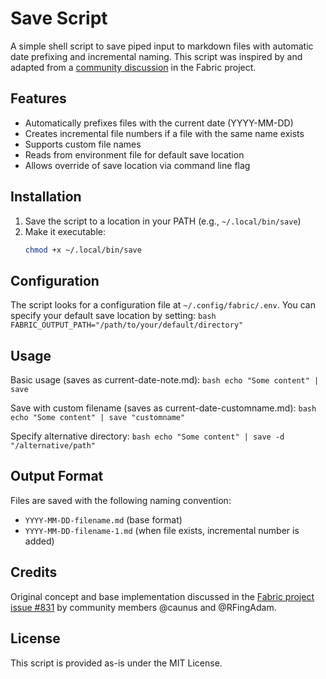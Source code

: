# Save Script

A simple shell script to save piped input to markdown files with automatic date prefixing and incremental naming. This script was inspired by and adapted from a [community discussion](https://github.com/danielmiessler/fabric/issues/831#issuecomment-2304875874) in the Fabric project.

## Features

- Automatically prefixes files with the current date (YYYY-MM-DD)
- Creates incremental file numbers if a file with the same name exists
- Supports custom file names
- Reads from environment file for default save location
- Allows override of save location via command line flag

## Installation

1. Save the script to a location in your PATH (e.g., `~/.local/bin/save`)
2. Make it executable:
   ```bash
   chmod +x ~/.local/bin/save
   ```

## Configuration

The script looks for a configuration file at `~/.config/fabric/.env`. You can specify your default save location by setting:
    ```bash
    FABRIC_OUTPUT_PATH="/path/to/your/default/directory"
    ```

## Usage

Basic usage (saves as current-date-note.md):
    ```bash
    echo "Some content" | save
    ```

Save with custom filename (saves as current-date-customname.md):
    ```bash
    echo "Some content" | save "customname"
    ```

Specify alternative directory:
     ```bash
     echo "Some content" | save -d "/alternative/path"
    ```

## Output Format

Files are saved with the following naming convention:
- `YYYY-MM-DD-filename.md` (base format)
- `YYYY-MM-DD-filename-1.md` (when file exists, incremental number is added)

## Credits

Original concept and base implementation discussed in the [Fabric project issue #831](https://github.com/danielmiessler/fabric/issues/831#issuecomment-2304875874) by community members @caunus and @RFingAdam.

## License

This script is provided as-is under the MIT License.